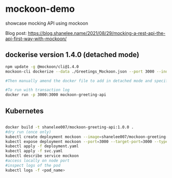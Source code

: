 # mockoon-demo
showcase mocking API using mockoon

Blog post: https://blog.shanelee.name/2021/08/29/mocking-a-rest-api-the-api-first-way-with-mockoon/
## dockerise version 1.4.0 (detached mode)

```bash
npm update -g @mockoon/cli@1.4.0
mockoon-cli dockerize --data ./Greetings_Mockoon.json --port 3000 --index 0 --output ./Dockerfile

#Then manually amend the docker file to add in detached mode and specify the data arg. see [Dockerfile](./Dockerfile)

#To run with transaction log
docker run -p 3000:3000 mockoon-greeting-api

```

## Kubernetes

```bash

docker build -t shanelee007/mockoon-greeting-api:1.0.0 .
#dry run (once only)
kubectl create deployment mockoon --image=shanelee007/mockoon-greeting-api:1.0.0 --dry-run=client --output=yaml > deployment.yaml
kubectl expose deployment mockoon --port=3000 --target-port=3000 --type=NodePort --dry-run=client --output=yaml > svc.yaml
kubectl apply -f deployment.yaml
kubectl apply -f svc.yaml
kubectl describe service mockoon
#access locally on node port
#inspect logs of the pod
kubectl logs -f <pod_name>
```
